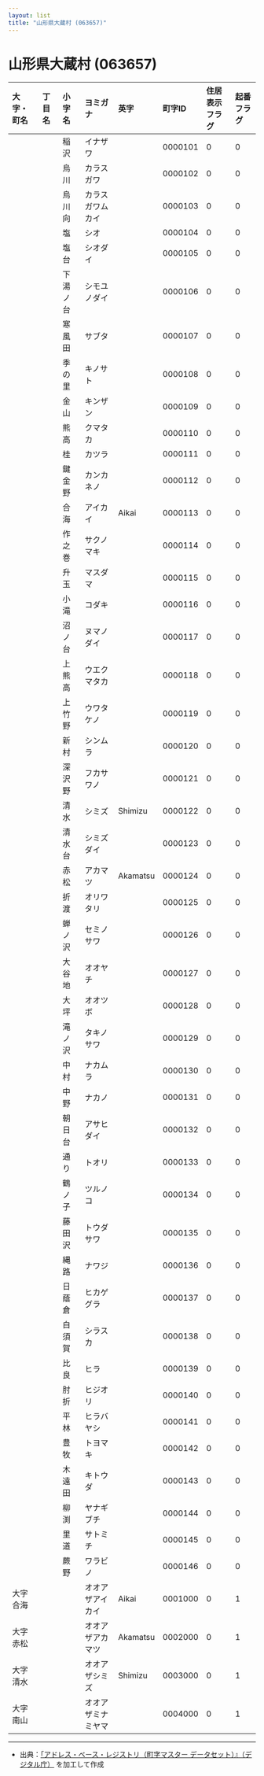 ```yaml
---
layout: list
title: "山形県大蔵村 (063657)"
---
```


# 山形県大蔵村 (063657)

| 大字・町名 | 丁目名 | 小字名 | ヨミガナ | 英字 | 町字ID | 住居表示フラグ | 起番フラグ |
|:---|:---|:---|:---|:---|:---|:---|:---|
|  |  | 稲沢 |   イナザワ |  | 0000101 | 0 | 0 |
|  |  | 烏川 |   カラスガワ |  | 0000102 | 0 | 0 |
|  |  | 烏川向 |   カラスガワムカイ |  | 0000103 | 0 | 0 |
|  |  | 塩 |   シオ |  | 0000104 | 0 | 0 |
|  |  | 塩台 |   シオダイ |  | 0000105 | 0 | 0 |
|  |  | 下湯ノ台 |   シモユノダイ |  | 0000106 | 0 | 0 |
|  |  | 寒風田 |   サブタ |  | 0000107 | 0 | 0 |
|  |  | 季の里 |   キノサト |  | 0000108 | 0 | 0 |
|  |  | 金山 |   キンザン |  | 0000109 | 0 | 0 |
|  |  | 熊高 |   クマタカ |  | 0000110 | 0 | 0 |
|  |  | 桂 |   カツラ |  | 0000111 | 0 | 0 |
|  |  | 鍵金野 |   カンカネノ |  | 0000112 | 0 | 0 |
|  |  | 合海 |   アイカイ | Aikai | 0000113 | 0 | 0 |
|  |  | 作之巻 |   サクノマキ |  | 0000114 | 0 | 0 |
|  |  | 升玉 |   マスダマ |  | 0000115 | 0 | 0 |
|  |  | 小滝 |   コダキ |  | 0000116 | 0 | 0 |
|  |  | 沼ノ台 |   ヌマノダイ |  | 0000117 | 0 | 0 |
|  |  | 上熊高 |   ウエクマタカ |  | 0000118 | 0 | 0 |
|  |  | 上竹野 |   ウワタケノ |  | 0000119 | 0 | 0 |
|  |  | 新村 |   シンムラ |  | 0000120 | 0 | 0 |
|  |  | 深沢野 |   フカサワノ |  | 0000121 | 0 | 0 |
|  |  | 清水 |   シミズ | Shimizu | 0000122 | 0 | 0 |
|  |  | 清水台 |   シミズダイ |  | 0000123 | 0 | 0 |
|  |  | 赤松 |   アカマツ | Akamatsu | 0000124 | 0 | 0 |
|  |  | 折渡 |   オリワタリ |  | 0000125 | 0 | 0 |
|  |  | 蝉ノ沢 |   セミノサワ |  | 0000126 | 0 | 0 |
|  |  | 大谷地 |   オオヤチ |  | 0000127 | 0 | 0 |
|  |  | 大坪 |   オオツボ |  | 0000128 | 0 | 0 |
|  |  | 滝ノ沢 |   タキノサワ |  | 0000129 | 0 | 0 |
|  |  | 中村 |   ナカムラ |  | 0000130 | 0 | 0 |
|  |  | 中野 |   ナカノ |  | 0000131 | 0 | 0 |
|  |  | 朝日台 |   アサヒダイ |  | 0000132 | 0 | 0 |
|  |  | 通り |   トオリ |  | 0000133 | 0 | 0 |
|  |  | 鶴ノ子 |   ツルノコ |  | 0000134 | 0 | 0 |
|  |  | 藤田沢 |   トウダサワ |  | 0000135 | 0 | 0 |
|  |  | 縄路 |   ナワジ |  | 0000136 | 0 | 0 |
|  |  | 日蔭倉 |   ヒカゲグラ |  | 0000137 | 0 | 0 |
|  |  | 白須賀 |   シラスカ |  | 0000138 | 0 | 0 |
|  |  | 比良 |   ヒラ |  | 0000139 | 0 | 0 |
|  |  | 肘折 |   ヒジオリ |  | 0000140 | 0 | 0 |
|  |  | 平林 |   ヒラバヤシ |  | 0000141 | 0 | 0 |
|  |  | 豊牧 |   トヨマキ |  | 0000142 | 0 | 0 |
|  |  | 木遠田 |   キトウダ |  | 0000143 | 0 | 0 |
|  |  | 柳渕 |   ヤナギブチ |  | 0000144 | 0 | 0 |
|  |  | 里道 |   サトミチ |  | 0000145 | 0 | 0 |
|  |  | 蕨野 |   ワラビノ |  | 0000146 | 0 | 0 |
| 大字合海 |  |  | オオアザアイカイ   | Aikai | 0001000 | 0 | 1 |
| 大字赤松 |  |  | オオアザアカマツ   | Akamatsu | 0002000 | 0 | 1 |
| 大字清水 |  |  | オオアザシミズ   | Shimizu | 0003000 | 0 | 1 |
| 大字南山 |  |  | オオアザミナミヤマ   |  | 0004000 | 0 | 1 |

---

- 出典：[「アドレス・ベース・レジストリ（町字マスター データセット）』（デジタル庁）](https://www.digital.go.jp/policies/base_registry_address/) を加工して作成